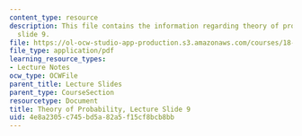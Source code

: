 ```yaml
---
content_type: resource
description: This file contains the information regarding theory of probability, lecture
  slide 9.
file: https://ol-ocw-studio-app-production.s3.amazonaws.com/courses/18-175-theory-of-probability-spring-2014/4e8a2305c745bd5a82a5f15cf8bcb8bb_MIT18_175S14_Lecture9.pdf
file_type: application/pdf
learning_resource_types:
- Lecture Notes
ocw_type: OCWFile
parent_title: Lecture Slides
parent_type: CourseSection
resourcetype: Document
title: Theory of Probability, Lecture Slide 9
uid: 4e8a2305-c745-bd5a-82a5-f15cf8bcb8bb
---
```

